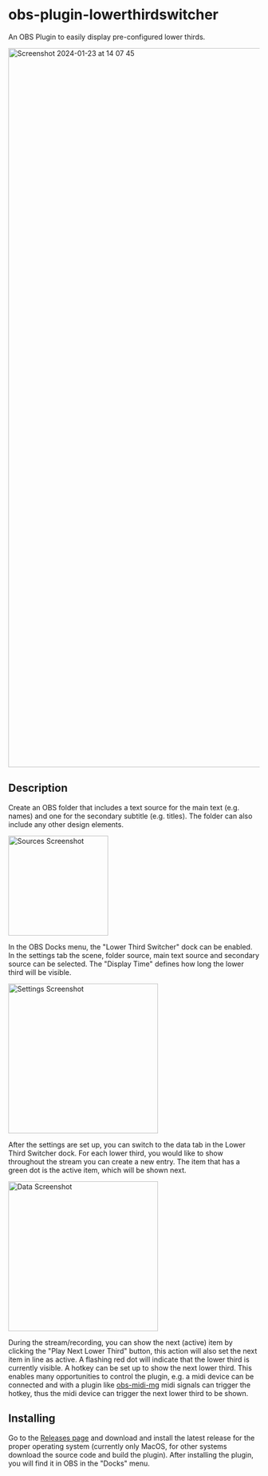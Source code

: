 # obs-plugin-lowerthirdswitcher
An OBS Plugin to easily display pre-configured lower thirds.

<img width="1440" alt="Screenshot 2024-01-23 at 14 07 45" src="https://github.com/levi-hrb/obs-plugin-lowerthirdswitcher/assets/65330078/7302f64f-dc64-4e1f-94b1-5c18431ab069">


## Description
Create an OBS folder that includes a text source for the main text (e.g. names) and one for the secondary subtitle (e.g. titles). The folder can also include any other design elements. 

<img width="200" alt="Sources Screenshot" src="https://github.com/levi-hrb/obs-plugin-lowerthirdswitcher/assets/65330078/c9eed82a-a017-45ae-984d-ec85eaa7f4ea">

In the OBS Docks menu, the "Lower Third Switcher" dock can be enabled. In the settings tab the scene, folder source, main text source and secondary source can be selected. The "Display Time" defines how long the lower third will be visible.

<img width="300" alt="Settings Screenshot" src="https://github.com/levi-hrb/obs-plugin-lowerthirdswitcher/assets/65330078/552ca258-08f7-4ab0-b3b5-22a0a67c2ca1">

After the settings are set up, you can switch to the data tab in the Lower Third Switcher dock. For each lower third, you would like to show throughout the stream you can create a new entry. The item that has a green dot is the active item, which will be shown next.

<img width="300" alt="Data Screenshot" src="https://github.com/levi-hrb/obs-plugin-lowerthirdswitcher/assets/65330078/b6c1d538-e1d2-46e7-bf4e-c5d3f68bf292">

During the stream/recording, you can show the next (active) item by clicking the "Play Next Lower Third" button, this action will also set the next item in line as active. A flashing red dot will indicate that the lower third is currently visible. 
A hotkey can be set up to show the next lower third. This enables many opportunities to control the plugin, e.g. a midi device can be connected and with a plugin like [obs-midi-mg](https://github.com/nhielost/obs-midi-mg/) midi signals can trigger the hotkey, thus the midi device can trigger the next lower third to be shown.

## Installing
Go to the [Releases page](https://github.com/levi-hrb/obs-plugin-lowerthirdswitcher/releases) and download and install the latest release for the proper operating system (currently only MacOS, for other systems download the source code and build the plugin). After installing the plugin, you will find it in OBS in the "Docks" menu.


